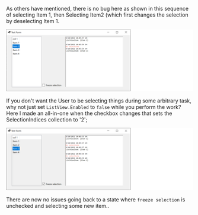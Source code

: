 As others have mentioned, there is no bug here as shown in this sequence of selecting Item 1, then Selecting Item2 (which first changes the selection by deselecting Item 1.

![screenshot1](https://github.com/IVSoftware/list_view_freeze/blob/master/list_view_freeze/Screenshots/ss1.png)

If you don't want the User to be selecting things during some arbitrary task, why not just set `ListView.Enabled` to `false`  while you perform the work? Here I made an all-in-one when the checkbox changes that sets the SelectionIndices collection to '2';

![screenshot1](https://github.com/IVSoftware/list_view_freeze/blob/master/list_view_freeze/Screenshots/ss2.png)

There are now no issues going back to a state where `freeze selection` is unchecked and selecting some new item..

